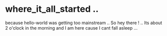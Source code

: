 # where_it_all_started ..
because hello-world was getting too mainstream ..
So hey there ! ..
Its about 2 o'clock in the morning and I am here cause I cant fall asleep ...
